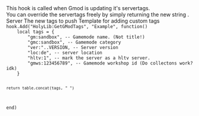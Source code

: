 <function name="HolyLib:GetGModTags" parent="" type="hook">
	<description>
		This hook is called when Gmod is updating it's servertags.<br>
		You can override the servertags freely by simply returning the new string .  
	</description>
	<realm>Server</realm>
	<rets>
		<ret name="tags" type="string">The new tags to push</ret>
	</rets>
</function>

<example>
	<description>Template for adding custom tags</description>
	<code>
hook.Add("HolyLib:GetGModTags", "Example", function()
	local tags = {
		"gm:sandbox", -- Gamemode name. (Not title!)
		"gmc:sandbox", -- Gamemode category
		"ver:"..VERSION, -- Server version
		"loc:de", -- server location
		"hltv:1", -- mark the server as a hltv server.
		"gmws:123456789", -- Gamemode workshop id (Do collectons work? idk)
	}

	return table.concat(tags, " ")
end)
	</code>
	<output>
	</output>
</example>